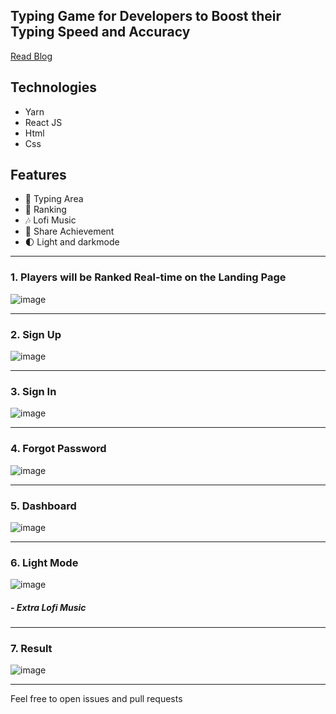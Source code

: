 ## Typing Game for Developers to Boost their Typing Speed and Accuracy

[Read Blog]()


## Technologies
- Yarn
- React JS
- Html
- Css

## Features
- 🎹 Typing Area
- 🌟 Ranking
- 🎶 Lofi Music
- 🔗 Share Achievement
- 🌓 Light and darkmode

<hr />

### 1. Players will be Ranked Real-time on the Landing Page

![image](https://user-images.githubusercontent.com/58919619/120639485-4bf6ae80-c469-11eb-897b-ac2953277cc6.png)
<hr />

### 2. Sign Up 

![image](https://user-images.githubusercontent.com/58919619/120639630-77799900-c469-11eb-8463-a02b59735aa5.png)
<hr />

### 3. Sign In

![image](https://user-images.githubusercontent.com/58919619/120639685-895b3c00-c469-11eb-9791-06279fd5809d.png)
<hr />

### 4. Forgot Password

![image](https://user-images.githubusercontent.com/58919619/120639822-b0197280-c469-11eb-8fc0-68a4af8657a1.png)
<hr />

### 5. Dashboard

![image](https://user-images.githubusercontent.com/58919619/120639871-be678e80-c469-11eb-9f35-df72a1e0bdce.png)

<hr />

### 6. Light Mode

![image](https://user-images.githubusercontent.com/58919619/120639947-d4754f00-c469-11eb-99f1-cc0c44a56bd8.png)

##### - Extra Lofi Music 

<hr />

### 7. Result 

![image](https://user-images.githubusercontent.com/58919619/120640062-f66ed180-c469-11eb-95f4-30646d3d529c.png)

<hr />


Feel free to open issues and pull requests
